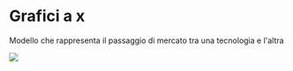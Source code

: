 # Grafici a x

Modello che rappresenta il passaggio di mercato tra una tecnologia e l'altra

![](gip/Pasted%20image%2020231214185345.png)
